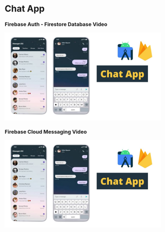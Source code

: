 # Chat App

### Firebase Auth - Firestore Database Video


<a href="https://www.youtube.com/watch?v=yHygkzAH8Fw" target="_blank">
  <img src="https://github.com/aykutssert/firebase-chat-app-android/blob/main/images/demo.jpg" alt="My Project Demo" width="500" />
</a>

### Firebase Cloud Messaging Video

<a href="https://www.youtube.com/watch?v=py657Q5IxOk" target="_blank">
  <img src="https://github.com/aykutssert/firebase-chat-app-android/blob/main/images/demo.jpg" alt="My Project Demo" width="500" />
</a>

